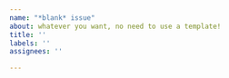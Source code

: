 ```yaml
---
name: "*blank* issue"
about: whatever you want, no need to use a template!
title: ''
labels: ''
assignees: ''

---
```



